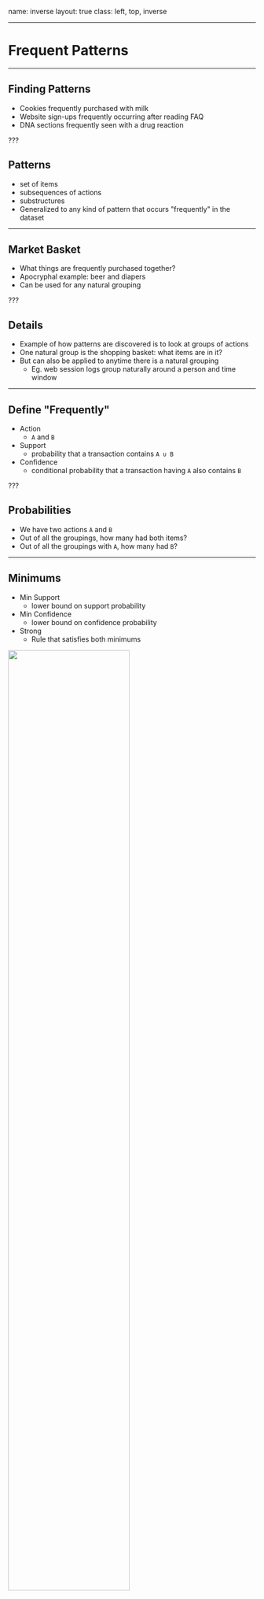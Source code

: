 name: inverse
layout: true
class: left, top, inverse

---

# Frequent Patterns

---

## Finding Patterns

  + Cookies frequently purchased with milk
  + Website sign-ups frequently occurring after reading FAQ
  + DNA sections frequently seen with a drug reaction

???

## Patterns

  + set of items
  + subsequences of actions
  + substructures
  + Generalized to any kind of pattern that occurs "frequently" in the dataset

---

## Market Basket

  + What things are frequently purchased together?
  + Apocryphal example: beer and diapers
  + Can be used for any natural grouping

???

## Details

  + Example of how patterns are discovered is to look at groups of actions
  + One natural group is the shopping basket: what items are in it?
  + But can also be applied to anytime there is a natural grouping
    + Eg. web session logs group naturally around a person and time window

---

## Define "Frequently"

  + Action
    + ```A``` and ```B```
  + Support
    + probability that a transaction contains ```A ∪ B```
  + Confidence
    + conditional probability that a transaction having ```A``` also
    contains ```B```

???

## Probabilities

  + We have two actions ```A``` and ```B```
  + Out of all the groupings, how many had both items?
  + Out of all the groupings with ```A```, how many had ```B```?

---

## Minimums

  + Min Support
    + lower bound on support probability
  + Min Confidence
    + lower bound on confidence probability
  + Strong
    + Rule that satisfies both minimums

<img src="img/strawberry-milk.jpg" width=70% />

???

## "Frequently"

  + Now we can talk about what frequently means
  + It doesn't matter if two very unpopular items were purchased together: car
    battery and smoke detector
  + Also don't care if ```A``` happens a lot: everybody buys milk, so not a big
    deal if some bought milk and strawberries
  + Also important to note confidence is not symmetric: buying strawberries may be
    frequent with buying milk, but not vice versa

---

## Too Many Rules

  + Patterns not limited to 2 events
  + But looking for all patterns leads to combinatorial number of options

a,b,c,d,e <br/>
<br/>
a,b <br/>
a,c <br/>
... <br/>
<br/>
a,b,c <br/>
a,b,d <br/>
... <br/>

---

## Subset Patterns

  + Max-Pattern
    + ```X``` rule is frequent and there exists no frequent
    super-pattern ```Y```
  + Closed
    + ```X``` rule is frequent and there exists no super-pattern ```Y``` *with the same support*
  + Shortcut
    + Find only max-pattern or closed patterns, let other patterns be
    subsets

???

## Shortcut

  + So how can we calculate all the potentially frequently occurring patterns?
  + We can find either the max or closed pattern that encompasses all of the
    patterns we're looking for
  + These are more easily tracked, and we can still derive all of the
    frequently occurring sub-patterns
  + We can use the reverse: if a rule or item is not frequent enough alone, its
    super-set will not be frequent enough:
    + If ```A``` is does not meet min support, there's no way for ```A,B``` to make
      support

---

## Apriori

  1. Find supported single event rules
  1. Combine to make 2-event rules, check DB for support
  1. Combine to make 3-event rules, check DB...
  1. Stop when no N-event rules

---

<img src="img/apriori.png" width=100% />

???

## Speed

  + Isn't that slow? Yes!
  + Book has some techniques to speed it up, mostly around grouping
  + Can group together sets and if the group does not meet the support
    threshold, then none of the members do

---

## Interesting Patterns

  + Strong rules may not always be interesting rules
  + Basketball → eat cereal [40%, 66.7%] is strong
  + But "not cereal" has a bigger effect on if you play basketball

|            | Basketball | Not basketball | Sum  |
|------------|------------|----------------|------|
| Cereal     |       2000 |           1750 | 3750 |
| Not cereal |       1000 |            250 | 1250 |
| Sum        |       3000 |           2000 | 5000 |

???

## Details

  + Not cereal row: has a huge effect on if someone plays basketball
  + cereal + basketball... sure it happens frequently, but you'd actually
    expect to see a bigger effect

---

## Lift

  + ```P(A ∪ B) / P(A)*P(B)```
  + If ```A``` and ```B``` independent, what is likelihood of ```A``` and ```B```?

???

## Correlation

  + 1
  + so if lift > 1, you're seeing something that is happening more often than
    random
  + < 1 means they negatively correlated
  + χ², cosine, others in book

---

# *Break*
